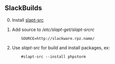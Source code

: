 SlackBuilds
------------------

0. Install [slapt-src](http://software.jaos.org/#slapt-src)
1. Add source to */etc/slapt-get/slapt-srcrc*

           SOURCE=http://slackware.rpz.name/
           
2. Use *slapt-src* for build and install packages, ex:

           #slapt-src --install phpstorm

